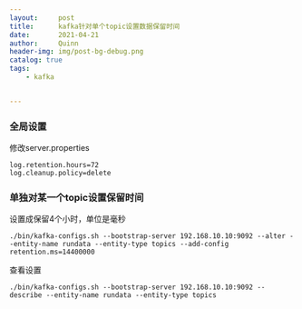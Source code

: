 ```yaml
---
layout:     post
title:      kafka针对单个topic设置数据保留时间
date:       2021-04-21
author:     Quinn
header-img: img/post-bg-debug.png
catalog: true
tags:
    - kafka


---
```


### 全局设置

修改server.properties

```markup
log.retention.hours=72
log.cleanup.policy=delete
```

### 单独对某一个topic设置保留时间

设置成保留4个小时，单位是毫秒

```markup
./bin/kafka-configs.sh --bootstrap-server 192.168.10.10:9092 --alter --entity-name rundata --entity-type topics --add-config retention.ms=14400000
```

查看设置

```markup
./bin/kafka-configs.sh --bootstrap-server 192.168.10.10:9092 --describe --entity-name rundata --entity-type topics
```
